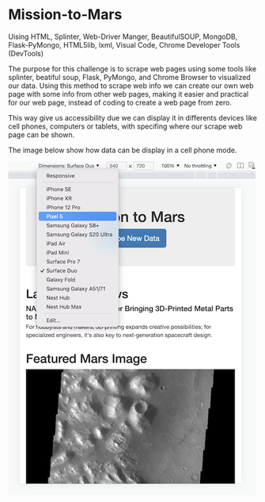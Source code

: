 # Mission-to-Mars
Uising HTML, Splinter, Web-Driver Manger, BeautifulSOUP, MongoDB, Flask-PyMongo, HTML5lib, lxml, Visual Code, Chrome Developer Tools (DevTools)


The purpose for this challenge is to scrape web pages using some tools like splinter, beatiful soup, Flask, PyMongo, and Chrome Browser to visualized our data. Using this method to scrape web info we can create our own web page with some info from other web pages, making it easier and practical for our web page, instead of coding to create a web page from zero.

This way give us accessibility due we can display it in differents devices like cell phones, computers or tablets, with specifing where our scrape web page can be shown.


The image below show how data can be display in a cell phone mode.

![scrape_cellphone](Resources/scrape_cellphone.png)
